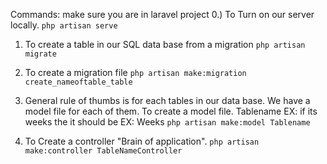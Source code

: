 Commands: make sure you are in laravel project
0.) To Turn on our server locally.
`php artisan serve`

1. To create a table in our SQL data base from a migration
   `php artisan migrate`

2. To create a migration file
   `php artisan make:migration create_nameoftable_table`

3. General rule of thumbs is for each tables in our data base. We have a model file for each of them.
   To create a model file. Tablename EX: if its weeks the it should be EX: Weeks
   `php artisan make:model Tablename`

4. To Create a controller "Brain of application".
   `php artisan make:controller TableNameController`
